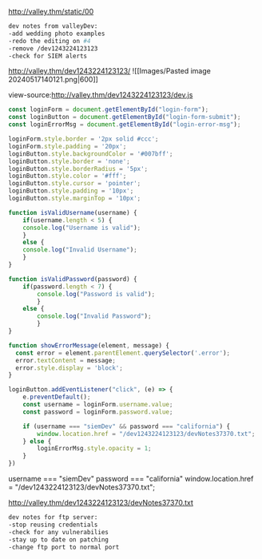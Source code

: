 
http://valley.thm/static/00
```sh
dev notes from valleyDev:
-add wedding photo examples
-redo the editing on #4
-remove /dev1243224123123
-check for SIEM alerts
```

http://valley.thm/dev1243224123123/
![[Images/Pasted image 20240517140121.png|600]]

view-source:http://valley.thm/dev1243224123123/dev.js
```js
const loginForm = document.getElementById("login-form");
const loginButton = document.getElementById("login-form-submit");
const loginErrorMsg = document.getElementById("login-error-msg");

loginForm.style.border = '2px solid #ccc';
loginForm.style.padding = '20px';
loginButton.style.backgroundColor = '#007bff';
loginButton.style.border = 'none';
loginButton.style.borderRadius = '5px';
loginButton.style.color = '#fff';
loginButton.style.cursor = 'pointer';
loginButton.style.padding = '10px';
loginButton.style.marginTop = '10px';

function isValidUsername(username) {
	if(username.length < 5) {
	console.log("Username is valid");
	}
	else {
	console.log("Invalid Username");
	}
}

function isValidPassword(password) {
	if(password.length < 7) {
        console.log("Password is valid");
        }
    else {
        console.log("Invalid Password");
        }
}

function showErrorMessage(element, message) {
  const error = element.parentElement.querySelector('.error');
  error.textContent = message;
  error.style.display = 'block';
}

loginButton.addEventListener("click", (e) => {
    e.preventDefault();
    const username = loginForm.username.value;
    const password = loginForm.password.value;

    if (username === "siemDev" && password === "california") {
        window.location.href = "/dev1243224123123/devNotes37370.txt";
    } else {
        loginErrorMsg.style.opacity = 1;
    }
})
```

username === "siemDev"
password === "california"
window.location.href = "/dev1243224123123/devNotes37370.txt";

http://valley.thm/dev1243224123123/devNotes37370.txt
```sh
dev notes for ftp server:
-stop reusing credentials
-check for any vulnerabilies
-stay up to date on patching
-change ftp port to normal port
```

